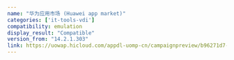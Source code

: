 ```yaml
---
name: "华为应用市场 (Huawei app market)"
categories: ['it-tools-vdi']
compatibility: emulation
display_result: "Compatible"
version_from: "14.2.1.303"
link: https://uowap.hicloud.com/appdl-uomp-cn/campaignpreview/b96271d7-fc63-4477-889d-26e121259d9e/index.html
---
```

